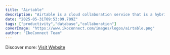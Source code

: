 ```yaml
---
title: "Airtable"
description: "Airtable is a cloud collaboration service that is a hybrid spreadsheet-database, with a user-friendly interface."
date: "2025-05-31T09:53:09.709Z"
tags: ["productivity","database","collaboration"]
coverImage: "https://www.ikoconnect.com/images/logos/airtable.png"
author: "IkoConnect Team"
---
```


Discover more: [Visit Website](https://airtable.com/)
